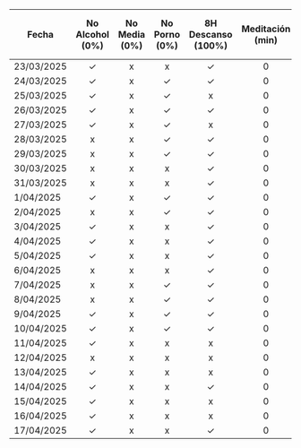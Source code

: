 | Fecha      | No Alcohol (0%) | No Media (0%) | No Porno (0%) | 8H Descanso (100%) | Meditación (min) | Buen Círculo (100%) | Ejercicio (5:30-5:50 PM) | Horario GOD | Certificaciones Avanzadas |
| ---------- | :-------------: | :-----------: | :-----------: | :----------------: | :--------------: | :-----------------: | :----------------------: | :---------: | :-----------------------: |
| 23/03/2025 |        ✓        |       x       |       x       |         ✓          |        0         |          x          |            x             |      x      |                           |
| 24/03/2025 |        ✓        |       x       |       ✓       |         ✓          |        0         |          x          |            ✓             |      ✓      |       eJPTv2:0.25h        |
| 25/03/2025 |        ✓        |       x       |       ✓       |         x          |        0         |          x          |            x             |      ✓      |       eJPTv2:0.25h        |
| 26/03/2025 |        ✓        |       x       |       ✓       |         ✓          |        0         |          x          |            ✓             |      ✓      |       eJPTv2:0.25h        |
| 27/03/2025 |        ✓        |       x       |       ✓       |         x          |        0         |          x          |            x             |      ✓      |                           |
| 28/03/2025 |        x        |       x       |       ✓       |         ✓          |        0         |          x          |            ✓             |      ✓      |                           |
| 29/03/2025 |        x        |       x       |       ✓       |         ✓          |        0         |          x          |            x             |      ✓      |       eJPTv2:0.233h       |
| 30/03/2025 |        x        |       x       |       x       |         ✓          |        0         |          x          |            x             |      x      |                           |
| 31/03/2025 |        x        |       x       |       x       |         ✓          |        0         |          x          |            ✓             |      ✓      |        eJPTv2:0.3h        |
| 1/04/2025  |        ✓        |       x       |       ✓       |         ✓          |        0         |          x          |            x             |      ✓      |       eJPTv2:0.75h        |
| 2/04/2025  |        x        |       x       |       ✓       |         ✓          |        0         |          x          |            ✓             |      ✓      |        eJPTv2:0.3h        |
| 3/04/2025  |        ✓        |       x       |       x       |         ✓          |        0         |          x          |            x             |      ✓      |        eJPTv2:0.3h        |
| 4/04/2025  |        ✓        |       x       |       x       |         ✓          |        0         |          x          |            x             |      ✓      |        eJPTv2:0.3h        |
| 5/04/2025  |        ✓        |       x       |       x       |         ✓          |        0         |          x          |            x             |      x      |        eJPTv2:0.2h        |
| 6/04/2025  |        x        |       x       |       x       |         ✓          |        0         |          x          |            x             |      x      |                           |
| 7/04/2025  |        x        |       x       |       ✓       |         ✓          |        0         |          x          |            ✓             |      ✓      |                           |
| 8/04/2025  |        x        |       x       |       ✓       |         ✓          |        0         |          x          |            x             |      ✓      |       eJPTv2:0.35h        |
| 9/04/2025 | ✓ | x | ✓ | ✓ | 0 | x | ✓ | ✓ |  |
| 10/04/2025 | ✓ | x | ✓ | ✓ | 0 | x | x | ✓ |  |
| 11/04/2025 | ✓ | x | x | x | 0 | x | x | ✓ |  |
| 12/04/2025 | x | x | x | x | 0 | x | x | x |  |
| 13/04/2025 | ✓ | x | x | x | 0 | x | x | x |  |
| 14/04/2025 | ✓ | x | x | ✓ | 0 | x | ✓ | ✓ | eJPTv2:0.5h |
| 15/04/2025 | ✓ | x | x | x | 0 | x | x | ✓ | eJPTv2:0.26h |
| 16/04/2025 | ✓ | x | x | x | 0 | x | ✓ | ✓ | eJPTv2:0.13h |
| 17/04/2025 | ✓ | x | x | ✓ | 0 | x | x | ✓ | eJPTv2:0.133333333h |
